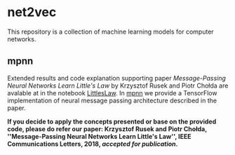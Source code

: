 # net2vec

This repository is a collection of machine learning models for computer networks.

## mpnn

Extended results and code explanation supporting paper *Message-Passing Neural Networks Learn Little's Law* by Krzysztof Rusek and Piotr Chołda are avalable at in the notebook  [LittlesLaw](jupyter_notebooks/LittlesLaw.ipynb).
In [mpnn](mpnn) we provide a TensorFlow implementation of neural message passing architecture described in the paper.


**If you decide to apply the concepts presented or base on the provided code, please do refer our paper: Krzysztof Rusek and Piotr Chołda, ''Message-Passing Neural Networks Learn Little's Law'', IEEE Communications Letters, 2018, *accepted for publication*.**
